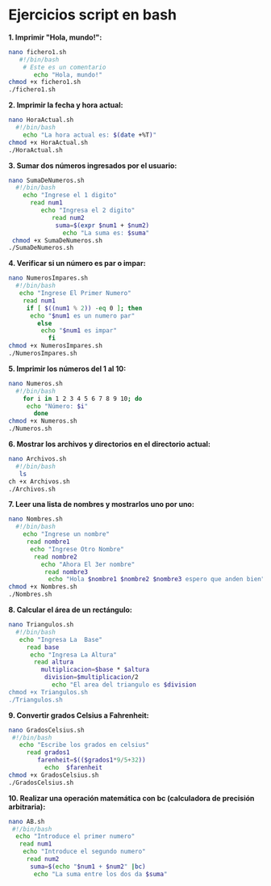 # Ejercicios script en bash
**1. Imprimir "Hola, mundo!":**
```bash
nano fichero1.sh
   #!/bin/bash
    # Este es un comentario
       echo "Hola, mundo!"
chmod +x fichero1.sh
./fichero1.sh
```
**2. Imprimir la fecha y hora actual:**
```bash
nano HoraActual.sh
  #!/bin/bash
    echo "La hora actual es: $(date +%T)"
chmod +x HoraActual.sh
./HoraActual.sh
```
**3. Sumar dos números ingresados por el usuario:**
```bash
nano SumaDeNumeros.sh
  #!/bin/bash
    echo "Ingrese el 1 digito"
      read num1
         echo "Ingresa el 2 digito"
            read num2
             suma=$(expr $num1 + $num2)
               echo "La suma es: $suma"
 chmod +x SumaDeNumeros.sh
./SumaDeNumeros.sh
```
**4. Verificar si un número es par o impar:**
```bash
nano NumerosImpares.sh
  #!/bin/bash
   echo "Ingrese El Primer Numero"
    read num1
     if [ $((num1 % 2)) -eq 0 ]; then
      echo "$num1 es un numero par"
        else
         echo "$num1 es impar"
           fi
chmod +x NumerosImpares.sh
./NumerosImpares.sh
```
**5. Imprimir los números del 1 al 10:**
```bash
nano Numeros.sh
  #!/bin/bash
    for i in 1 2 3 4 5 6 7 8 9 10; do
     echo "Número: $i"
       done
chmod +x Numeros.sh
./Numeros.sh
```
**6. Mostrar los archivos y directorios en el directorio actual:**
```bash
nano Archivos.sh
  #!/bin/bash
   ls
ch +x Archivos.sh
./Archivos.sh
```
**7. Leer una lista de nombres y mostrarlos uno por uno:**
```bash
nano Nombres.sh
  #!/bin/bash
    echo "Ingrese un nombre"
     read nombre1
      echo "Ingrese Otro Nombre"
       read nombre2
         echo "Ahora El 3er nombre"
          read nombre3
           echo "Hola $nombre1 $nombre2 $nombre3 espero que anden bien"
chmod +x Nombres.sh
./Nombres.sh


```
**8. Calcular el área de un rectángulo:**
```bash
nano Triangulos.sh
  #!/bin/bash
   echo "Ingresa La  Base"
     read base
      echo "Ingresa La Altura"
       read altura
         multiplicacion=$base * $altura
          division=$multiplicacion/2
            echo "El area del triangulo es $division
chmod +x Triangulos.sh
./Triangulos.sh
```
**9. Convertir grados Celsius a Fahrenheit:**
```bash
nano GradosCelsius.sh
 #!/bin/bash
   echo "Escribe los grados en celsius"
     read grados1
        farenheit=$(($grados1*9/5+32))
          echo  $farenheit
chmod +x GradosCelsius.sh
./GradosCelsius.sh
```
**10. Realizar una operación matemática con bc (calculadora de precisión arbitraria):**
```bash
nano AB.sh
 #!/bin/bash
  echo "Introduce el primer numero"
   read num1
    echo "Introduce el segundo numero"
     read num2
      suma=$(echo "$num1 + $num2" |bc)
       echo "La suma entre los dos da $suma"
```


